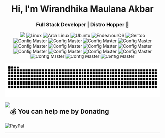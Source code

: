 <h1 align="center">Hi, I'm Wirandhika Maulana Akbar</h1>
<h3 align="center">Full Stack Developer | Distro Hopper 🐧</h3>



<div align="center">
  <img src="https://user-images.githubusercontent.com/22107794/139580686-887df369-edb8-4bc8-b607-4fbf6d7e4866.gif">

  <img src="https://img.shields.io/badge/Linux-FCC624?style=for-the-badge&logo=linux&logoColor=black" alt="Linux" />
  <img src="https://img.shields.io/badge/Arch_Linux-1793D1?style=for-the-badge&logo=arch-linux&logoColor=white" alt="Arch Linux" />
  <img src="https://img.shields.io/badge/Ubuntu-E95420?style=for-the-badge&logo=ubuntu&logoColor=white" alt="Ubuntu" />
  <img src="https://img.shields.io/badge/EndeavourOS-7C4DFF?style=for-the-badge&logo=arch-linux&logoColor=white" alt="EndeavourOS" />
  <img src="https://img.shields.io/badge/Gentoo-54487A?style=for-the-badge&logo=gentoo&logoColor=white" alt="Gentoo" />
  <img src="https://img.shields.io/badge/Config_Master-FFD700?style=for-the-badge&logo=neovim&logoColor=black" alt="Config Master" />
<img src="https://img.shields.io/badge/php-%23777BB4.svg?style=for-the-badge&logo=php&logoColor=black" alt="Config Master" />
<img src="https://img.shields.io/badge/java-%23ED8B00.svg?style=for-the-badge&logo=openjdk&logoColor=black" alt="Config Master" />
<img src="https://img.shields.io/badge/javascript-%23323330.svg?style=for-the-badge&logo=javascript&logoColor=%23F7DF1E" alt="Config Master" />
<img src="https://img.shields.io/badge/node.js-6DA55F?style=for-the-badge&logo=node.js&logoColor=black" alt="Config Master" />
<img src="https://img.shields.io/badge/laravel-%23FF2D20.svg?style=for-the-badge&logo=laravel&logoColor=black" alt="Config Master" />
<img src="https://img.shields.io/badge/go-%2300ADD8.svg?style=for-the-badge&logo=go&logoColor=black" alt="Config Master" />
<img src="https://img.shields.io/badge/typescript-%23007ACC.svg?style=for-the-badge&logo=typescript&logoColor=black" alt="Config Master" />
<img src="https://img.shields.io/badge/react-%2320232a.svg?style=for-the-badge&logo=react&logoColor=%2361DAFB" alt="Config Master" />
<img src="https://img.shields.io/badge/react_native-%2320232a.svg?style=for-the-badge&logo=react&logoColor=%2361DAFB" alt="Config Master" />
<img src="https://img.shields.io/badge/Next-black?style=for-the-badge&logo=next.js&logoColor=white" alt="Config Master" />
<img src="https://img.shields.io/badge/vue.js-%2335495e.svg?style=for-the-badge&logo=vuedotjs&logoColor=%234FC08D" alt="Config Master" />
<img src="https://img.shields.io/badge/alpinejs-white.svg?style=for-the-badge&logo=alpinedotjs&logoColor=black" alt="Config Master" />
<img src="https://img.shields.io/badge/Flutter-%2302569B.svg?style=for-the-badge&logo=Flutter&logoColor=black" alt="Config Master" />
<img src="https://img.shields.io/badge/CodeIgniter-%23EF4223.svg?style=for-the-badge&logo=codeIgniter&logoColor=black" alt="Config Master" />







![snake gif](https://github.com/wirandhika-maulana/wirandhika-maulana/blob/output/github-contribution-grid-snake-dark.svg)
</div>

<p>
 <img align="left" src="https://github-readme-stats-git-masterrstaa-rickstaa.vercel.app/api/top-langs/?username=wirandhika-maulana&layout=compact&theme=dracula" />
</p>

  ## 💰 You can help me by Donating
  [![PayPal](https://img.shields.io/badge/PayPal-00457C?style=for-the-badge&logo=paypal&logoColor=white)](https://paypal.me/wirandhika22) 

---

  
<!-- Proudly created with GPRM ( https://gprm.itsvg.in ) -->
